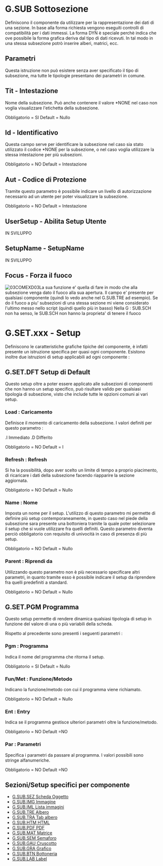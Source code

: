 # G.SUB Sottosezione

Definiscono il componente da utilizzare per la rappresentazione dei dati di una sezione.
In base alla forma richiesta vengono eseguiti controlli di compatibilità per i dati immessi.
La forma DYN è speciale perchè indica che ove possibile la forma grafica deriva dal tipo
di dati ricevuti. In tal modo in una stessa subsezione potrò inserire alberi, matrici, ecc.

## Parametri

Questa istruzione non può esistere senza aver specificato il tipo di subsezione, ma tutte le
tipologie presentano dei parametri in comune.

## Tit - Intestazione

Nome della subsezione. Può anche contenere il valore \*NONE nel caso non voglia visualizzare
l'etichetta della subsezione.

Obbligatorio = SI
Default = Nullo

## Id  - Identificativo

Questa campo serve per identificare la subsezione nel caso sia stato utilizzato il codice \*NONE
per la subsezione, o nel caso voglia utilizzare la stessa intestazione per più subsezioni.

Obbligatorio = NO
Default = Intestazione

## Aut - Codice di Protezione

Tramite questo parametro è possibile indicare un livello di autorizzazione necessario ad un utente
per poter visualizzare la subsezione.

Obbligatorio = NO
Default = Intestazione

## UserSetup - Abilita Setup Utente

IN SVILUPPO

## SetupName - SetupName

IN SVILUPPO

## Focus - Forza il fuoco
![03COMEXD03](http://localhost:3000/immagini/EDT_SCHG2/03COMEXD03.png)La sua funzione e' quella di fare in modo che alla subsezione venga dato il fuoco alla sua apertura. Il campo e' presente per qualsiasi componente (quindi lo vedo anche nel G.SUB.TRE ad esempio). Se do il fuoco a piu' subsezioni di una stessa sezione mi viene considerato l'ultimo messo nello script (quindi quello più in basso) Nella G : SUB.SCH non ha senso, le SUB.SCH non hanno la proprieta' di tenere il fuoco

# G.SET.xxx - Setup

Definiscono le caratteristiche grafiche tipiche del componente, è infatti presente un
istruzione specifica per quasi ogni componente. Esistono inoltre due istruzioni di setup
applicabili ad ogni componente : 

## G.SET.DFT Setup di Default

Questo setup oltre a poter essere applicato alle subsezioni di componenti che non hanno un setup
specifico, può risultare valido per qualsiasi tipologia di subsezione, visto che include tutte
le opzioni comuni ai vari setup.

### Load :  Caricamento

Definisce il momento di caricamento della subsezione. I valori definiti per questo parametro : 

.I              Immediato
.D              Differito

Obbligatorio = NO
Default = I

### Refresh :  Refresh

Si ha la possibilità, dopo aver scelto un limite di tempo a proprio piacimento, di ricaricare i
dati della subsezione facendo riapparire la sezione aggiornata.

Obbligatorio = NO
Default = Nullo

### Name :  Nome

Imposta un nome per il setup. L'utilizzo di questo parametro mi permette di definire più
setup contemporaneamente, in questo caso nel piede della subsezione sara presente una
bottoniera tramite la quale poter selezionare il setup che si vuole utilizzare fra quelli
definiti. Questo parametro diventa perciò obbligatorio con requisito di univocità in
caso di presenza di più setup.

Obbligatorio = NO
Default = Nullo

### Parent :  Riprendi da

Utilizzando questo parametro non è più necessario specificare altri parametri, in quanto
tramite esso è possibile indicare il setup da riprendere fra quelli predefiniti a standard.

Obbligatorio = NO
Default = Nullo

## G.SET.PGM Programma

Questo setup permette di rendere dinamica qualsiasi tipologia di setup in funzione del valore
di una o più variabili della scheda.

Rispetto al precedente sono presenti i seguenti parametri : 

### Pgm :  Programma

Indica il nome del programma che ritorna il setup.

Obbligatorio = SI
Default = Nullo

### Fun/Met :  Funzione/Metodo

Indicano la funzione/metodo con cui il programma viene richiamato.

Obbligatorio = NO
Default = Nullo

### Ent :  Entry

Indica se il programma gestisce ulteriori parametri oltre la funzione/metodo.

Obbligatorio = NO
Default =NO

### Par :  Parametri

Specifica i parametri da passare al programma. I valori possibili sono stringe alfanumeriche.

Obbligatorio = NO
Default =NO

## Sezioni/Setup specifici per componente

- [G.SUB.SEZ Scheda Oggetto](Sorgenti/DOC/TA/B£AMO/EDT_SCHG2A)
- [G.SUB.IMG Immagine](Sorgenti/DOC/TA/B£AMO/EDT_SCHG2O)
- [G.SUB.IML Lista immagini](Sorgenti/DOC/TA/B£AMO/EDT_SCHG2F)
- [G.SUB.TRE Albero](Sorgenti/DOC/TA/B£AMO/EDT_SCHG2C)
- [G.SUB.TRA Tab albero](Sorgenti/DOC/TA/B£AMO/EDT_SCHG2B)
- [G.SUB.HTM HTML](Sorgenti/DOC/TA/B£AMO/EDT_SCHG2N)
- [G.SUB.PDF PDF](Sorgenti/DOC/TA/B£AMO/EDT_SCHG2H)
- [G.SUB.MAT Matrice](Sorgenti/DOC/TA/B£AMO/EDT_SCHG2G)
- [G.SUB.SEM Semaforo](Sorgenti/DOC/TA/B£AMO/EDT_SCHG2I)
- [G.SUB.GAU Cruscotto](Sorgenti/DOC/TA/B£AMO/EDT_SCHG2L)
- [G.SUB.GRA Grafico](Sorgenti/DOC/TA/B£AMO/EDT_SCHG2D)
- [G.SUB.BTN Bottoneria](Sorgenti/DOC/TA/B£AMO/EDT_SCHG2M)
- [G.SUB.LAB Label](Sorgenti/DOC/TA/B£AMO/EDT_SCHG2E)
